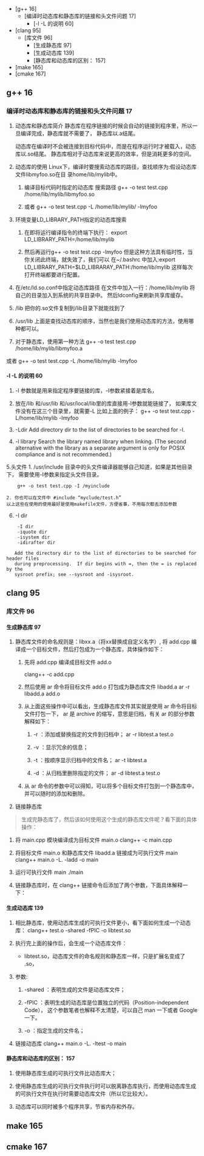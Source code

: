 
<!-- vim-markdown-toc GFM -->

* [g++ 16]
	* [编译时动态库和静态库的链接和头文件问题 17]
		* [-l -L 的说明 60]
* [clang 95]
	* [库文件 96]
		* [生成静态库 97]
		* [生成动态库 139]
		* [静态库和动态库的区别： 157]
* [make 165]
* [cmake 167]

<!-- vim-markdown-toc -->
## g++ 16
### 编译时动态库和静态库的链接和头文件问题 17
1. 动态库和静态库简介
	静态库在程序链接的时候会自动的链接到程序里，所以一旦编译完成，静态库就不需要了，
静态库以.a结尾。

	动态库在编译时不会被连接到目标代码中，而是在程序运行时才被载入，动态库以.so结尾。
静态库相对于动态库来说更高的效率，但是消耗更多的空间。

2. 动态库的使用
	Linux下，编译时要搜索动态库的路径，查找顺序为:假设动态库文件libmyfoo.so在目
录home/lib/mylib中。

	1. 编译目标代码时指定的动态库 搜索路径
		g++ -o test test.cpp /home/lib/mylib/libmyfoo.so

	2. 或者 
		g++ -o test test.cpp -L /home/lib/mylib/ -lmyfoo

3. 环境变量LD_LIBRARY_PATH指定的动态库搜索
	1. 在即将运行编译指令的终端下执行：
		export LD_LIBRARY_PATH=/home/lib/mylib

	2. 然后再运行g++ -o test test.cpp -lmyfoo
	但是这种方法具有临时性，当你关闭此终端，就失效了，我们可以
	在~/.bashrc 中加入:export LD_LIBRARY_PATH=$LD_LIBRARAY_PATH:/home/lib/mylib
	这样每次打开终端都要进行配置。

4. 在/etc/ld.so.conf中指定动态库路径
	在文件中加入一行：/home/lib/mylib 将自己的目录加入到系统的共享目录中。
	然后ldconfig来刷新共享库缓存。

5. /lib
	把你的.so文件复制到/lib目录下就能找到了

6. /usr/lib
	上面是查找动态库的顺序，当然也是我们使用动态库的方法，使用哪种都可以。

7. 对于静态库，使用第一种方法
	g++ -o test test.cpp /home/lib/mylib/libmyfoo.a

或者
	g++ -o test test.cpp -L /home/lib/mylib -lmyfoo

#### -l -L 的说明 60
1. -l 参数就是用来指定程序要链接的库，-l参数紧接着是库名，

2. 放在/lib 和/usr/lib 和/usr/local/lib里的库直接用-l参数就能链接了，
如果库文件没有在这三个目录里，就需要-L 比如上面的例子：
g++ -o test test.cpp -L/home/lib/mylib -lmyfoo

3. -Ldir
   Add directory dir to the list of directories to be searched for -l.

4. -l library
   Search the library named library when linking.  (The second alternative with the
   library as a separate argument is only for POSIX compliance and is not
   recommended.)

5.头文件
	1. /usr/include 目录中的头文件编译器能够自己知道，如果是其他目录下，
	需要使用-I参数来指定头文件目录。

		g++ -o test test.cpp -I /myinclude

	2. 你也可以在文件中 #include “myclude/test.h”
	以上这些在使用的使用最好是使用makefile文件，方便省事，不用每次都去添加参数

6. -I dir
```
	-I dir
	-iquote dir
	-isystem dir
	-idirafter dir
```
	   Add the directory dir to the list of directories to be searched for header files
	   during preprocessing.  If dir begins with =, then the = is replaced by the
	   sysroot prefix; see --sysroot and -isysroot.

## clang 95
### 库文件 96
#### 生成静态库 97
1. 静态库文件的命名规则是：libxx.a（将xx替换成自定义名字）,
将 add.cpp 编译成一个目标文件，然后打包成为一个静态库，具体操作如下：

	1. 先将 add.cpp 编译成目标文件 add.o

		clang++ -c add.cpp

	2. 然后使用 ar 命令将目标文件 add.o 打包成为静态库文件 libadd.a
		ar -r libadd.a add.o

	3. 从上面这些操作中可以看出，生成静态库文件其实就是使用 ar 命令将目标文件打包一下，
	ar 是 archive 的缩写，意思是归档，有关 ar 的部分参数解释如下：

		1. -r ：添加或替换指定的文件到归档中；
			ar -r libtest.a test.o

		2. -v ：显示冗余的信息；

		3. -t ：按顺序显示归档中的文件名；
			ar -t libtest.a

		4. -d ：从归档里删除指定的文件；
			ar -d libtest.a test.o

	4. 从 ar 命令的参数中可以得知，可以将多个目标文件打包到一个静态库中，
	并可以随时的添加和删除。

2. 链接静态库
> 生成完静态库了，然后该如何使用这个生成的静态库文件呢？看下面的具体操作：

1. 将 main.cpp 模块编译成为目标文件 main.o
    clang++ -c main.cpp

2. 将目标文件 main.o 和静态库文件 libadd.a 链接成为可执行文件 main
    clang++ main.o -L. -ladd -o main

3. 运行可执行文件 main
    ./main

4. 链接静态库时，在 clang++ 链接命令后添加了两个参数，下面具体解释一下：

#### 生成动态库 139
1. 相比静态库，使用动态库生成的可执行文件更小，看下面如何生成一个动态库：
    clang++ test.o -shared -fPIC -o libtest.so

2. 执行完上面的操作后，会生成一个动态库文件：
	- libtest.so，动态库文件的命名规则和静态库一样，只是扩展名变成了 .so，

3. 参数:
	1. -shared ：表明生成的文件是动态库文件；

	2. -fPIC ：表明生成的动态库是位置独立的代码（Position-independent Code），
	这个参数笔者也解释不太清楚，可以自己 man 一下或者 Google 一下。

	3. -o ：指定生成的文件名；

4. 链接动态库
    clang++ main.o -L. -ltest -o main

#### 静态库和动态库的区别： 157
1. 使用静态库生成的可执行文件比动态库大；

2. 使用静态库生成的可执行文件执行时可以脱离静态库执行，而使用动态库生成
的可执行文件在执行时需要动态库文件（所以它比较大）。

3. 动态库可以同时被多个程序共享，节省内存和外存。

## make 165

## cmake 167

